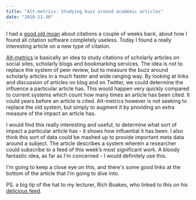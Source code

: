 ```yaml
---
title: "Alt-metrics: Studying buzz around academic articles"
date: "2010-11-30"
---
```


I had a [good old moan](http://40thiev.es/referencing-a-students-nightmare) about citations a couple of weeks back, about how I found all citation software completely useless. Today I found a really interesting article on a new type of citation.

[Alt-metrics](http://altmetrics.org/manifesto/) is basically an idea to study citations of scholarly articles on social sites, scholarly blogs and bookmarking services. The idea is not to replace the system of peer review, but to measure the buzz around scholarly articles in a much faster and wide ranging way. By looking at links and discussion of articles on blog and on Twitter, we could determine the influence a particular article has. This would happen very quickly compared to current systems which count how many times an article has been cited. It could years before an article is cited. Alt-metrics however is not seeking to replace the old system, but simply to augment it by providing an extra measure of the impact an article has.

I would find this really interesting and useful, to determine what sort of impact a particular article has - it shows how influential it has been. I also think this sort of data could be mashed up to provide important meta data around a subject. The article describes a system wherein a researcher could subscribe to a feed of this week&rsquo;s most significant work. A bloody fantastic idea, as far as I'm concerned - I would definitely use this.

I'm going to keep a close eye on this, and there's some good links at the bottom of the article that I'm going to dive into.

PS. a big tip of the hat to my lecturer, Rich Boakes, who linked to this on his [delicious feed](http://www.delicious.com/ear1grey).
